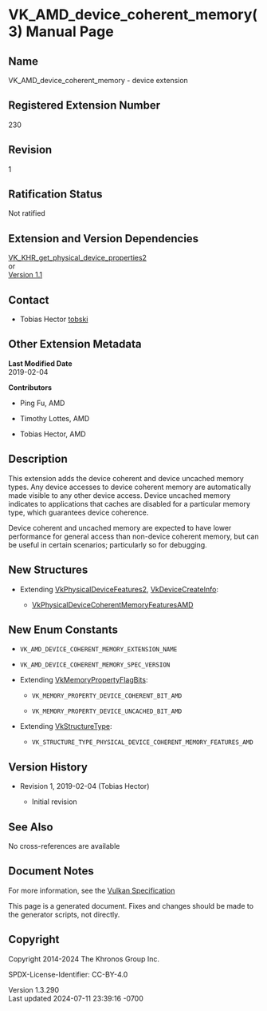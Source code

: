 # VK_AMD_device_coherent_memory(3) Manual Page

## Name

VK_AMD_device_coherent_memory - device extension



## <a href="#_registered_extension_number" class="anchor"></a>Registered Extension Number

230

## <a href="#_revision" class="anchor"></a>Revision

1

## <a href="#_ratification_status" class="anchor"></a>Ratification Status

Not ratified

## <a href="#_extension_and_version_dependencies" class="anchor"></a>Extension and Version Dependencies

[VK_KHR_get_physical_device_properties2](https://registry.khronos.org/vulkan/specs/1.3-extensions/man/html/VK_KHR_get_physical_device_properties2.html)  
or  
[Version 1.1](#versions-1.1)  

## <a href="#_contact" class="anchor"></a>Contact

- Tobias Hector <a
  href="https://github.com/KhronosGroup/Vulkan-Docs/issues/new?body=%5BVK_AMD_device_coherent_memory%5D%20@tobski%0A*Here%20describe%20the%20issue%20or%20question%20you%20have%20about%20the%20VK_AMD_device_coherent_memory%20extension*"
  target="_blank" rel="nofollow noopener"><em></em>tobski</a>

## <a href="#_other_extension_metadata" class="anchor"></a>Other Extension Metadata

**Last Modified Date**  
2019-02-04

**Contributors**  
- Ping Fu, AMD

- Timothy Lottes, AMD

- Tobias Hector, AMD

## <a href="#_description" class="anchor"></a>Description

This extension adds the device coherent and device uncached memory
types. Any device accesses to device coherent memory are automatically
made visible to any other device access. Device uncached memory
indicates to applications that caches are disabled for a particular
memory type, which guarantees device coherence.

Device coherent and uncached memory are expected to have lower
performance for general access than non-device coherent memory, but can
be useful in certain scenarios; particularly so for debugging.

## <a href="#_new_structures" class="anchor"></a>New Structures

- Extending [VkPhysicalDeviceFeatures2](https://registry.khronos.org/vulkan/specs/1.3-extensions/man/html/VkPhysicalDeviceFeatures2.html),
  [VkDeviceCreateInfo](https://registry.khronos.org/vulkan/specs/1.3-extensions/man/html/VkDeviceCreateInfo.html):

  - [VkPhysicalDeviceCoherentMemoryFeaturesAMD](https://registry.khronos.org/vulkan/specs/1.3-extensions/man/html/VkPhysicalDeviceCoherentMemoryFeaturesAMD.html)

## <a href="#_new_enum_constants" class="anchor"></a>New Enum Constants

- `VK_AMD_DEVICE_COHERENT_MEMORY_EXTENSION_NAME`

- `VK_AMD_DEVICE_COHERENT_MEMORY_SPEC_VERSION`

- Extending [VkMemoryPropertyFlagBits](https://registry.khronos.org/vulkan/specs/1.3-extensions/man/html/VkMemoryPropertyFlagBits.html):

  - `VK_MEMORY_PROPERTY_DEVICE_COHERENT_BIT_AMD`

  - `VK_MEMORY_PROPERTY_DEVICE_UNCACHED_BIT_AMD`

- Extending [VkStructureType](https://registry.khronos.org/vulkan/specs/1.3-extensions/man/html/VkStructureType.html):

  - `VK_STRUCTURE_TYPE_PHYSICAL_DEVICE_COHERENT_MEMORY_FEATURES_AMD`

## <a href="#_version_history" class="anchor"></a>Version History

- Revision 1, 2019-02-04 (Tobias Hector)

  - Initial revision

## <a href="#_see_also" class="anchor"></a>See Also

No cross-references are available

## <a href="#_document_notes" class="anchor"></a>Document Notes

For more information, see the <a
href="https://registry.khronos.org/vulkan/specs/1.3-extensions/html/vkspec.html#VK_AMD_device_coherent_memory"
target="_blank" rel="noopener">Vulkan Specification</a>

This page is a generated document. Fixes and changes should be made to
the generator scripts, not directly.

## <a href="#_copyright" class="anchor"></a>Copyright

Copyright 2014-2024 The Khronos Group Inc.

SPDX-License-Identifier: CC-BY-4.0

Version 1.3.290  
Last updated 2024-07-11 23:39:16 -0700
